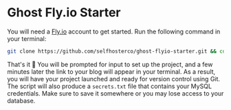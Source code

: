 # Ghost Fly.io Starter

You will need a [Fly.io](https://fly.io/) account to get started. Run the following command in your terminal:

```sh
git clone https://github.com/selfhosterco/ghost-flyio-starter.git && cd ./ghost-flyio-starter && sh ./setup.sh
```

That's it 👏 You will be prompted for input to set up the project, and 
a few minutes later the link to your blog will appear in your terminal. 
As a result, you will have your project launched and ready for version 
control using Git. The script will also produce a `secrets.txt` file 
that contains your MySQL credentials. Make sure to save it somewhere 
or you may lose access to your database.
